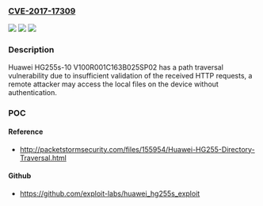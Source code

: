 ### [CVE-2017-17309](https://cve.mitre.org/cgi-bin/cvename.cgi?name=CVE-2017-17309)
![](https://img.shields.io/static/v1?label=Product&message=HG255s-10&color=blue)
![](https://img.shields.io/static/v1?label=Version&message=V100R001C163B025SP02%20&color=brightgreen)
![](https://img.shields.io/static/v1?label=Vulnerability&message=path%20traversal&color=brightgreen)

### Description

Huawei HG255s-10 V100R001C163B025SP02 has a path traversal vulnerability due to insufficient validation of the received HTTP requests, a remote attacker may access the local files on the device without authentication.

### POC

#### Reference
- http://packetstormsecurity.com/files/155954/Huawei-HG255-Directory-Traversal.html

#### Github
- https://github.com/exploit-labs/huawei_hg255s_exploit

